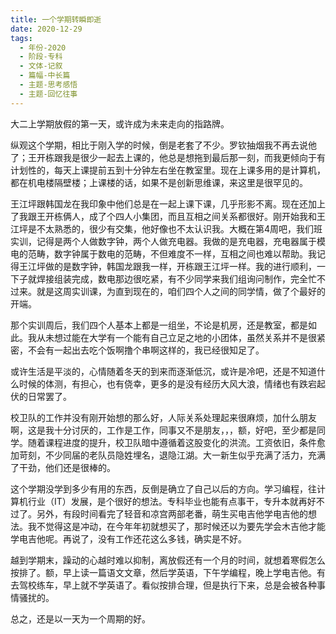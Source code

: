 ```yaml
---
title: 一个学期转瞬即逝
date: 2020-12-29
tags:
  - 年份-2020
  - 阶段-专科
  - 文体-记叙
  - 篇幅-中长篇
  - 主题-思考感悟
  - 主题-回忆往事
---
```


大二上学期放假的第一天，或许成为未来走向的指路牌。

纵观这个学期，相比于刚入学的时候，倒是老套了不少。罗钦抽烟我不再去说他了；王开栋跟我是很少一起去上课的，他总是想拖到最后那一刻，而我更倾向于有计划性的，每天上课提前五到十分钟左右坐在教室里。现在上课多用的是计算机，都在机电楼隔壁楼；上课楼的话，如果不是创新思维课，来这里是很罕见的。

王江坪跟韩国龙在我印象中他们总是在一起上课下课，几乎形影不离。现在还加上了我跟王开栋俩人，成了个四人小集团，而且互相之间关系都很好。刚开始我和王江坪是不太熟悉的，很少有交集，他好像也不太认识我。大概在第4周吧，我们班实训，记得是两个人做数字钟，两个人做充电器。我做的是充电器，充电器属于模电的范畴，数字钟属于数电的范畴，不但难度不一样，互相之间也难以帮助。我记得王江坪做的是数字钟，韩国龙跟我一样，开栋跟王江坪一样。我的进行顺利，一下子就焊接组装完成，数电那边很吃紧，有不少同学来我们组询问制作，完全忙不过来。就是这周实训课，为直到现在的，咱们四个人之间的同学情，做了个最好的开端。

那个实训周后，我们四个人基本上都是一组坐，不论是机房，还是教室，都是如此。我从未想过能在大学有一个能有自己立足之地的小团体，虽然关系并不是很紧密，不会有一起出去吃个饭啊撸个串啊这样的，我已经很知足了。

或许生活是平淡的，心情随着冬天的到来而逐渐低沉，或许是冷吧，还是不知道什么时候的体测，有担心，也有侥幸，更多的是没有经历大风大浪，情绪也有跌宕起伏的日常罢了。

校卫队的工作并没有刚开始想的那么好，人际关系处理起来很麻烦，加什么朋友啊，这是我十分讨厌的，工作是工作，同事又不是朋友，，，额，好吧，至少都是同学。随着课程进度的提升，校卫队暗中遵循着这股变化的洪流。工资依旧，条件愈加苛刻，不少同届的老队员隐姓埋名，退隐江湖。大一新生似乎充满了活力，充满了干劲，他们还是很棒的。

这个学期没学到多少有用的东西，反倒是确立了自己以后的方向。学习编程，往计算机行业（IT）发展，是个很好的想法。专科毕业也能有点事干，专升本就再好不过了。另外，有段时间看完了轻音和凉宫两部老番，萌生买电吉他学电吉他的想法。我不觉得这是冲动，在今年年初就想买了，那时候还以为要先学会木吉他才能学电吉他呢。再说了，没有工作还花这么多钱，确实是不好。

越到学期末，躁动的心越时难以抑制，离放假还有一个月的时间，就想着寒假怎么按排了。额，早上读一篇语文文章，然后学英语，下午学编程，晚上学电吉他。有去驾校练车，早上就不学英语了。看似按排合理，但是执行下来，总是会被各种事情骚扰的。

总之，还是以一天为一个周期的好。
